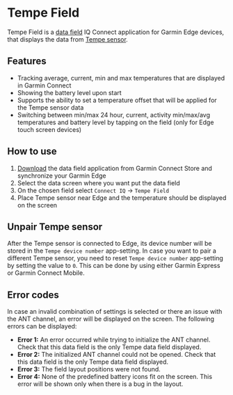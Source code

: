Tempe Field
=================

Tempe Field is a [data field](https://developer.garmin.com/connect-iq/connect-iq-basics/app-types/#datafields) IQ Connect application for Garmin Edge devices, that displays the data from [Tempe sensor](https://www.garmin.com/en-US/p/107335).

## Features
- Tracking average, current, min and max temperatures that are displayed in Garmin Connect
- Showing the battery level upon start
- Supports the ability to set a temperature offset that will be applied for the Tempe sensor data
- Switching between min/max 24 hour, current, activity min/max/avg temperatures and battery level by tapping on the field (only for Edge touch screen devices)

## How to use

1. [Download](https://apps.garmin.com/en-US/apps/d3889409-2a45-41b3-a4fd-b58547d1947c) the data field application from Garmin Connect Store and synchronize your Garmin Edge
2. Select the data screen where you want put the data field
3. On the chosen field select `Connect IQ` -> `Tempe Field`
4. Place Tempe sensor near Edge and the temperature should be displayed on the screen

## Unpair Tempe sensor

After the Tempe sensor is connected to Edge, its device number will be stored in the `Tempe device number` app-setting. In case you want to pair a different Tempe sensor, you need to reset `Tempe device number` app-setting by setting the value to `0`. This can be done by using either Garmin Express or Garmin Connect Mobile.

## Error codes

In case an invalid combination of settings is selected or there an issue with the ANT channel, an error will be displayed on the screen. The following errors can be displayed:
- **Error 1:** An error occurred while trying to initialize the ANT channel. Check that this data field is the only Tempe data field displayed.
- **Error 2:** The initialized ANT channel could not be opened. Check that this data field is the only Tempe data field displayed.
- **Error 3:** The field layout positions were not found.
- **Error 4:** None of the predefined battery icons fit on the screen. This error will be shown only when there is a bug in the layout. 